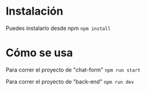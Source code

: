 

# Instalación 
Puedes instalarlo desde npm
`npm install`

# Cómo se usa
Para correr el proyecto de "chat-form"
`npm run start`

Para correr el proyecto de "back-end"
`npm run dev`
